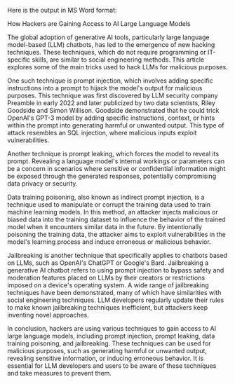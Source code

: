 Here is the output in MS Word format:

How Hackers are Gaining Access to AI Large Language Models

The global adoption of generative AI tools, particularly large language model-based (LLM) chatbots, has led to the emergence of new hacking techniques. These techniques, which do not require programming or IT-specific skills, are similar to social engineering methods. This article explores some of the main tricks used to hack LLMs for malicious purposes.

One such technique is prompt injection, which involves adding specific instructions into a prompt to hijack the model's output for malicious purposes. This technique was first discovered by LLM security company Preamble in early 2022 and later publicized by two data scientists, Riley Goodside and Simon Willison. Goodside demonstrated that he could trick OpenAI's GPT-3 model by adding specific instructions, context, or hints within the prompt into generating harmful or unwanted output. This type of attack resembles an SQL injection, where malicious inputs exploit vulnerabilities.

Another technique is prompt leaking, which forces the model to reveal its prompt. Revealing a language model's internal workings or parameters can be a concern in scenarios where sensitive or confidential information might be exposed through the generated responses, potentially compromising data privacy or security.

Data training poisoning, also known as indirect prompt injection, is a technique used to manipulate or corrupt the training data used to train machine learning models. In this method, an attacker injects malicious or biased data into the training dataset to influence the behavior of the trained model when it encounters similar data in the future. By intentionally poisoning the training data, the attacker aims to exploit vulnerabilities in the model's learning process and induce erroneous or malicious behavior.

Jailbreaking is another technique that specifically applies to chatbots based on LLMs, such as OpenAI's ChatGPT or Google's Bard. Jailbreaking a generative AI chatbot refers to using prompt injection to bypass safety and moderation features placed on LLMs by their creators or restrictions imposed on a device's operating system. A wide range of jailbreaking techniques have been demonstrated, many of which have similarities with social engineering techniques. LLM developers regularly update their rules to make known jailbreaking techniques inefficient, but attackers keep inventing novel approaches.

In conclusion, hackers are using various techniques to gain access to AI large language models, including prompt injection, prompt leaking, data training poisoning, and jailbreaking. These techniques can be used for malicious purposes, such as generating harmful or unwanted output, revealing sensitive information, or inducing erroneous behavior. It is essential for LLM developers and users to be aware of these techniques and take measures to prevent them.
